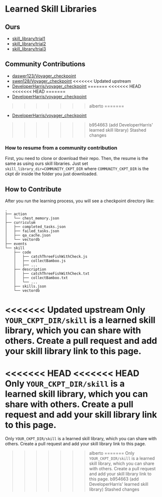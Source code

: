 # Learned Skill Libraries

## Ours

* [skill_library/trial1](trial1)
* [skill_library/trial2](trial2)
* [skill_library/trial3](trial3)

## Community Contributions

* [daswer123/Voyager_checkpoint](https://github.com/daswer123/Voyager_checkpoint)
* [swen128/Voyager_checkpoint](https://github.com/swen128/Voyager_checkpoint)
<<<<<<< Updated upstream
* [DeveloperHarris/voyager_checkpoint](https://github.com/DeveloperHarris/voyager_checkpoint)
=======
<<<<<<< HEAD
<<<<<<< HEAD
=======
* [DeveloperHarris/voyager_checkpoint](https://github.com/DeveloperHarris/voyager_checkpoint)
>>>>>>> alberto
=======
* [DeveloperHarris/voyager_checkpoint](https://github.com/DeveloperHarris/voyager_checkpoint)
>>>>>>> b954663 (add DeveloperHarris' learned skill library)
>>>>>>> Stashed changes

### How to resume from a community contribution
First, you need to clone or download their repo. Then, the resume is the same as using ours skill libraries. Just set `skill_library_dir=COMMUNITY_CKPT_DIR` where `COMMUNITY_CKPT_DIR` is the ckpt dir inside the folder you just downloaded.

## How to Contribute

After you run the learning process, you will see a checkpoint directory like:
```
.
├── action
│   └── chest_memory.json
├── curriculum
│   ├── completed_tasks.json
│   ├── failed_tasks.json
│   ├── qa_cache.json
│   └── vectordb
├── events
└── skill
    ├── code
    │   ├── catchThreeFishWithCheck.js
    │   ├── collectBamboo.js
    │   ├── ...
    ├── description
    │   ├── catchThreeFishWithCheck.txt
    │   ├── collectBamboo.txt
    │   └── ...
    ├── skills.json
    └── vectordb
```

<<<<<<< Updated upstream
Only `YOUR_CKPT_DIR/skill` is a learned skill library, which you can share with others. Create a pull request and add your skill library link to this page.
=======
<<<<<<< HEAD
<<<<<<< HEAD
Only `YOUR_CKPT_DIR/skill` is a learned skill library, which you can share with others. Create a pull request and add your skill library link to this page.
=======
Only `YOUR_CKPT_DIR/skill` is a learned skill library, which you can share with others. Create a pull request and add your skill library link to this page.
>>>>>>> alberto
=======
Only `YOUR_CKPT_DIR/skill` is a learned skill library, which you can share with others. Create a pull request and add your skill library link to this page.
>>>>>>> b954663 (add DeveloperHarris' learned skill library)
>>>>>>> Stashed changes
